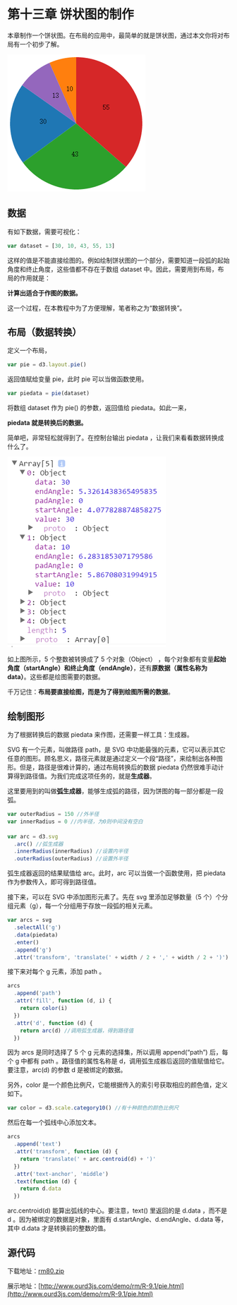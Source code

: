 # 第十三章 饼状图的制作

本章制作一个饼状图。在布局的应用中，最简单的就是饼状图，通过本文你将对布局有一个初步了解。

![饼状图](./images/pie-1.png)

## 数据

有如下数据，需要可视化：

```javascript
var dataset = [30, 10, 43, 55, 13]
```

这样的值是不能直接绘图的。例如绘制饼状图的一个部分，需要知道一段弧的起始角度和终止角度，这些值都不存在于数组 dataset 中。因此，需要用到布局，布局的作用就是：

**计算出适合于作图的数据。**

这一个过程，在本教程中为了方便理解，笔者称之为“数据转换”。

## 布局（数据转换）

定义一个布局，

```javascript
var pie = d3.layout.pie()
```

返回值赋给变量 pie，此时 pie 可以当做函数使用。

```javascript
var piedata = pie(dataset)
```

将数组 dataset 作为 pie() 的参数，返回值给 piedata。如此一来，

**piedata 就是转换后的数据。**

简单吧，非常轻松就得到了。在控制台输出 piedata ，让我们来看看数据转换成什么了。

![转换后的数据](./images/pie-2.png)

如上图所示，5 个整数被转换成了 5 个对象（Object） ，每个对象都有变量**起始角度（startAngle）**和**终止角度（endAngle）**，还有**原数据（属性名称为 data）**。这些都是绘图需要的数据。

千万记住：**布局要直接绘图，而是为了得到绘图所需的数据**。

## 绘制图形

为了根据转换后的数据 piedata 来作图，还需要一样工具：生成器。

SVG 有一个元素，叫做路径 path，是 SVG 中功能最强的元素，它可以表示其它任意的图形。顾名思义，路径元素就是通过定义一个段“路径”，来绘制出各种图形。但是，路径是很难计算的，通过布局转换后的数据 piedata 仍然很难手动计算得到路径值。为我们完成这项任务的，就是**生成器**。

这里要用到的叫做**弧生成器**，能够生成弧的路径，因为饼图的每一部分都是一段弧。

```javascript
var outerRadius = 150 //外半径
var innerRadius = 0 //内半径，为0则中间没有空白

var arc = d3.svg
  .arc() //弧生成器
  .innerRadius(innerRadius) //设置内半径
  .outerRadius(outerRadius) //设置外半径
```

弧生成器返回的结果赋值给 arc。此时，arc 可以当做一个函数使用，把 piedata 作为参数传入，即可得到路径值。

接下来，可以在 SVG 中添加图形元素了。先在 svg 里添加足够数量（5 个）个分组元素（g），每一个分组用于存放一段弧的相关元素。

```javascript
var arcs = svg
  .selectAll('g')
  .data(piedata)
  .enter()
  .append('g')
  .attr('transform', 'translate(' + width / 2 + ',' + width / 2 + ')')
```

接下来对每个 g 元素，添加 path 。

```javascript
arcs
  .append('path')
  .attr('fill', function (d, i) {
    return color(i)
  })
  .attr('d', function (d) {
    return arc(d) //调用弧生成器，得到路径值
  })
```

因为 arcs 是同时选择了 5 个 g 元素的选择集，所以调用 append(“path”) 后，每个 g 中都有 path 。路径值的属性名称是 d，调用弧生成器后返回的值赋值给它。要注意，arc(d) 的参数 d 是被绑定的数据。

另外，color 是一个颜色比例尺，它能根据传入的索引号获取相应的颜色值，定义如下。

```javascript
var color = d3.scale.category10() //有十种颜色的颜色比例尺
```

然后在每一个弧线中心添加文本。

```javascript
arcs
  .append('text')
  .attr('transform', function (d) {
    return 'translate(' + arc.centroid(d) + ')'
  })
  .attr('text-anchor', 'middle')
  .text(function (d) {
    return d.data
  })
```

arc.centroid(d) 能算出弧线的中心。要注意，text() 里返回的是 d.data ，而不是 d 。因为被绑定的数据是对象，里面有 d.startAngle、d.endAngle、d.data 等，其中 d.data 才是转换前的整数的值。

## 源代码

下载地址：[rm80.zip](http://www.ourd3js.com/src/rm/rm91.zip)

展示地址：[http://www.ourd3js.com/demo/rm/R-9.1/pie.html](http://www.ourd3js.com/demo/rm/R-9.1/pie.html)
